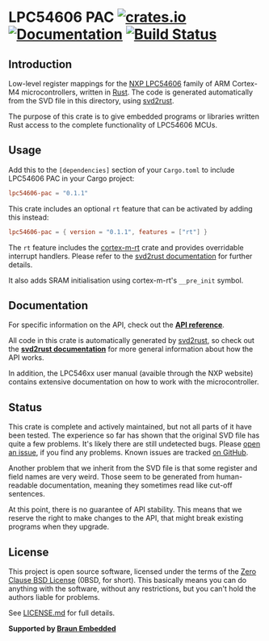# LPC54606 PAC [![crates.io](https://img.shields.io/crates/v/lpc54606-pac.svg)](https://crates.io/crates/lpc54606-pac) [![Documentation](https://docs.rs/lpc54606-pac/badge.svg)](https://docs.rs/lpc54606-pac) [![Build Status](https://travis-ci.com/lpc-rs/lpc-pac.svg?branch=master)](https://travis-ci.com/lpc-rs/lpc-pac)

## Introduction

Low-level register mappings for the [NXP LPC54606] family of ARM Cortex-M4 microcontrollers, written in [Rust]. The code is generated automatically from the SVD file in this directory, using [svd2rust].

The purpose of this crate is to give embedded programs or libraries written Rust access to the complete functionality of LPC54606 MCUs.


## Usage

Add this to the `[dependencies]` section of your `Cargo.toml` to include LPC54606 PAC in your Cargo project:

``` toml
lpc54606-pac = "0.1.1"
```

This crate includes an optional `rt` feature that can be activated by adding this instead:

``` toml
lpc54606-pac = { version = "0.1.1", features = ["rt"] }
```

The `rt` feature includes the [cortex-m-rt] crate and provides overridable interrupt handlers. Please refer to the [svd2rust documentation] for further details.

It also adds SRAM initialisation using cortex-m-rt's ``__pre_init`` symbol.

## Documentation

For specific information on the API, check out the **[API reference]**.

All code in this crate is automatically generated by [svd2rust], so check out the **[svd2rust documentation]** for more general information about how the API works.

In addition, the LPC546xx user manual (avaible through the NXP website) contains extensive documentation on how to work with the microcontroller.

## Status

This crate is complete and actively maintained, but not all parts of it have been tested. The experience so far has shown that the original SVD file has quite a few problems. It's likely there are still undetected bugs. Please [open an issue], if you find any problems. Known issues are tracked [on GitHub][list of open issues].

Another problem that we inherit from the SVD file is that some register and field names are very weird. Those seem to be generated from human-readable documentation, meaning they sometimes read like cut-off sentences.

At this point, there is no guarantee of API stability. This means that we reserve the right to make changes to the API, that might break existing programs when they upgrade.

## License

This project is open source software, licensed under the terms of the [Zero Clause BSD License][Zero Clause BSD License] (0BSD, for short). This basically means you can do anything with the software, without any restrictions, but you can't hold the authors liable for problems.

See [LICENSE.md] for full details.


**Supported by [Braun Embedded]**


[Rust]: https://www.rust-lang.org/
[NXP LPC54606]: https://www.nxp.com/products/processors-and-microcontrollers/arm-microcontrollers/general-purpose-mcus/lpc54000-cortex-m4-/power-efficient-microcontrollers-mcus-with-advanced-peripherals-based-on-arm-cortex-m4-core:LPC546XX
[svd2rust]: https://crates.io/crates/svd2rust
[cortex-m-rt]: https://crates.io/crates/cortex-m-rt
[svd2rust documentation]: https://docs.rs/svd2rust
[API reference]: https://docs.rs/lpc54606-pac
[open an issue]: https://github.com/lpc-rs/lpc-pac/issues/new
[list of open issues]: https://github.com/lpc-rs/lpc-pac/issues
[rustup]: https://rustup.rs/
[Zero Clause BSD License]: https://opensource.org/licenses/0BSD
[LICENSE.md]: LICENSE.md
[Braun Embedded]: https://braun-embedded.com/
